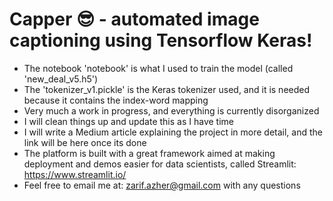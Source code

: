 # Capper 😎 - automated image captioning using Tensorflow Keras!

- The notebook 'notebook' is what I used to train the model (called 'new_deal_v5.h5')
- The 'tokenizer_v1.pickle' is the Keras tokenizer used, and it is needed because it contains the index-word mapping
- Very much a work in progress, and everything is currently disorganized
- I will clean things up and update this as I have time
- I will write a Medium article explaining the project in more detail, and the link will be here once its done
- The platform is built with a great framework aimed at making deployment and demos easier for data scientists, called Streamlit: https://www.streamlit.io/
- Feel free to email me at: zarif.azher@gmail.com with any questions
